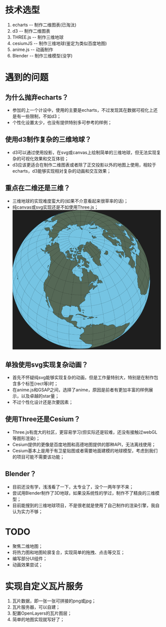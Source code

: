 # 技术选型
1. echarts -- 制作二维图表(已淘汰)
2. d3 -- 制作二维图表
3. THREE.js -- 制作三维地球
4. cesiumJS -- 制作三维地球(鉴定为类似百度地图)
5. anime.js -- 动画制作
6. Blender -- 制作三维模型(没学)

# 遇到的问题

## 为什么抛弃echarts？
- 参加的上一个计设中，使用的主要是echarts，不过发现其在数据可视化上还是有一些限制，不如d3；
- 个性化设置太少，也没有提供特别多可参考的样例；

## 使用d3制作复杂的三维地球？
- d3可以通过使用投影，在svg或canvas上绘制简单的三维地球，但无法实现复杂的可视化效果和交互体验；
- d3应该更适合在制作二维图表或者除了正交投影以外的地图上使用，相较于echarts，d3能够实现相对复杂的动画和交互效果；

## 重点在二维还是三维？
- 三维地球的实现难度蛮大的(如果不介意看起来很草率的话)；
- 纯canvas或svg实现还是不如使用Three.js；
![img.png](img.png)

## 单独使用svg实现复杂动画？
- 首先不怀疑纯svg能够实现复杂的动画，但是工作量特别大，特别是在制作包含多个标签(rect等)时；
- 在anime.js和GSAP之间，选择了anime，原因是前者有更加丰富的样例展示，以及卓越的star量；
- 不过个性化设计还是次要因素；

## 使用Three还是Cesium？
- Three.js有庞大的社区，更容易学习(但实际还是较难，还没有接触过webGL等图形渲染)；
- Cesium提供的更像是百度地图和高德地图提供的那种API，无法离线使用；
- Cesium基本上是用于有卫星贴图或者需要地面建模的地球模型，考虑到我们的项目可能不需要该功能；

## Blender？
- 目前还没有学，浅浅看了一下，太专业了，没个一两年学不来；
- 尝试用Blender制作了3D地球，如果没系统性的学过，制作不了精良的三维模型；
- 目前能搜到的三维地球项目，不是很老就是使用了自己制作的渲染引擎，我自认为实力不够；

# TODO
- 聚焦二维地图；
- 将热力图和地图轮廓复合，实现简单的拖拽、点击等交互；
- 编写部分UI组件；
- 动画效果尝试；

# 实现自定义瓦片服务
1. 瓦片数据，即一张一张可拼接的png或jpg；
2. 瓦片服务器，可以自建；
3. 配置OpenLayers的瓦片图层；
4. 简单的地图实现就写好了；
